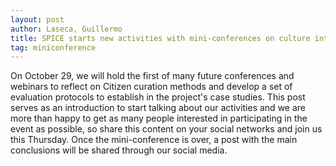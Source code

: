 ```yaml
---
layout: post
author: Laseca, Guillermo
title: SPICE starts new activities with mini-conferences on culture interpretation and curation methods
tag: miniconference
---
```

On October 29, we will hold the first of many future conferences and webinars to reflect on Citizen curation methods and develop a set of evaluation protocols to establish in the project's case studies.
This post serves as an introduction to start talking about our activities and we are more than happy to get as many people interested in participating in the event as possible, so share this content on your social networks and join us this Thursday.
Once the mini-conference is over, a post with the main conclusions will be shared through our social media.


